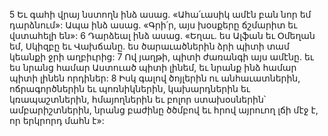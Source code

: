 5 Եւ գահի վրայ նստողն ինձ ասաց. «Ահա՛ւասիկ ամէն բան նոր եմ դարձնում»: Ապա ինձ ասաց. «Գրի՛ր, այս խօսքերը ճշմարիտ եւ վստահելի են»: 6 Դարձեալ ինձ ասաց. «Եղաւ. ես Ալֆան եւ Օմեղան եմ, Սկիզբը եւ Վախճանը. ես ծարաւածներին ձրի պիտի տամ կեանքի ջրի աղբիւրից: 7 Ով յաղթի, պիտի ժառանգի այս ամէնը. եւ ես նրանց համար Աստուած պիտի լինեմ, եւ նրանք ինձ համար պիտի լինեն որդիներ: 8 Իսկ գալով ծոյլերին ու անհաւատներին, ոճրագործներին եւ պոռնիկներին, կախարդներին եւ կռապաշտներին, հմայողներին եւ բոլոր ստախօսներին՝ ամբարիշտներին, նրանց բաժինը ծծմբով եւ հրով այրուող լճի մէջ է, որ երկրորդ մահն է»:
